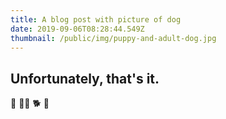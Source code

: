 ```yaml
---
title: A blog post with picture of dog
date: 2019-09-06T08:28:44.549Z
thumbnail: /public/img/puppy-and-adult-dog.jpg
---
```

## Unfortunately, that's it.

🦮 🐕‍🦺 🐕 🐩
